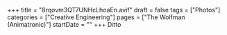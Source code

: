 +++
title = "8rqovm3QT7UNHcLhoaEn.avif"
draft = false
tags = ["Photos"]
categories = ["Creative Engineering"]
pages = ["The Wolfman (Animatronic)"]
startDate = ""
+++
Ditto
